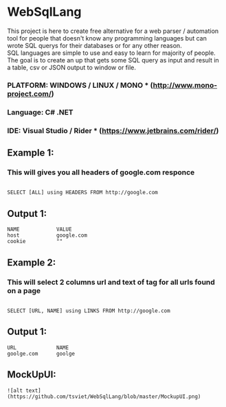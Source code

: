 # WebSqlLang
<p> This project is here to create free alternative for a web parser / automation tool for people that doesn't know any programming languages but can wrote SQL querys for their databases or for any other reason. <BR> SQL languages are simple to use and easy to learn for majority of people. The goal is to create an up that gets some SQL query as input and result in a table, csv or JSON output to window or file. </p>

### PLATFORM: WINDOWS / LINUX / MONO * (http://www.mono-project.com/)
### Language: C# .NET
### IDE: Visual Studio / Rider * (https://www.jetbrains.com/rider/)

## Example 1:

### This will gives you all headers of google.com responce

```

SELECT [ALL] using HEADERS FROM http://google.com 

```
## Output 1:

```
NAME            VALUE
host            google.com
cookie          ""

```
## Example 2:

### This will select 2 columns url and text of <a> tag for all urls found on a page

```

SELECT [URL, NAME] using LINKS FROM http://google.com 

```
## Output 1:

```
URL             NAME
goolge.com      goolge

```
## MockUpUI:
```
![alt text](https://github.com/tsviet/WebSqlLang/blob/master/MockupUI.png)
```
